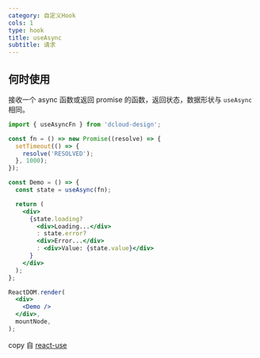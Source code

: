 ```yaml
---
category: 自定义Hook
cols: 1
type: hook
title: useAsync
subtitle: 请求
---
```


## 何时使用

接收一个 async 函数或返回 promise 的函数，返回状态，数据形状与 `useAsync` 相同。


```jsx
import { useAsyncFn } from 'dcloud-design';

const fn = () => new Promise((resolve) => {
  setTimeout(() => {
    resolve('RESOLVED');
  }, 1000);
});

const Demo = () => {
  const state = useAsync(fn);

  return (
    <div>
      {state.loading?
        <div>Loading...</div>
        : state.error?
        <div>Error...</div>
        : <div>Value: {state.value}</div>
      }
    </div>
  );
};

ReactDOM.render(
  <div>
    <Demo />
  </div>,
  mountNode,
);
```


copy 自 [react-use](https://github.com/streamich/react-use/blob/master/docs/useAsyncFn.md)
